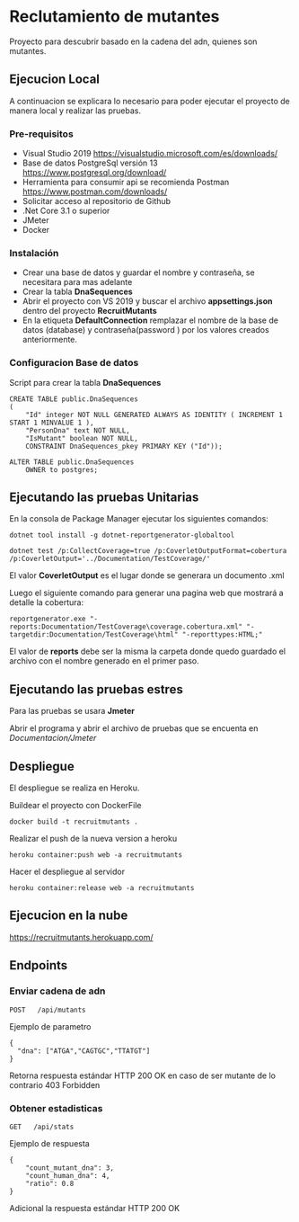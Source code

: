 # Reclutamiento de mutantes

Proyecto para descubrir basado en la cadena del adn, quienes son mutantes.


## Ejecucion Local

A continuacion se explicara lo necesario para poder ejecutar el proyecto de manera local y realizar las pruebas.

### Pre-requisitos

- Visual Studio 2019 https://visualstudio.microsoft.com/es/downloads/ 
- Base de datos PostgreSql versión 13 https://www.postgresql.org/download/ 
- Herramienta para consumir api se recomienda Postman https://www.postman.com/downloads/ 
- Solicitar acceso al repositorio de Github
- .Net Core 3.1 o superior
- JMeter
- Docker

### Instalación 

- Crear una base de datos y guardar el nombre y contraseña, se necesitara para mas adelante
- Crear la tabla **DnaSequences**
- Abrir el proyecto con VS 2019 y buscar el archivo **appsettings.json** dentro del proyecto **RecruitMutants**
- En la etiqueta **DefaultConnection** remplazar el nombre de la base de datos (database) y contraseña(password ) por los valores creados anteriormente.

### Configuracion Base de datos


Script para crear la tabla **DnaSequences**

```
CREATE TABLE public.DnaSequences
(
    "Id" integer NOT NULL GENERATED ALWAYS AS IDENTITY ( INCREMENT 1 START 1 MINVALUE 1 ),
    "PersonDna" text NOT NULL,
    "IsMutant" boolean NOT NULL, 
    CONSTRAINT DnaSequences_pkey PRIMARY KEY ("Id"));

ALTER TABLE public.DnaSequences
    OWNER to postgres;

```

## Ejecutando las pruebas Unitarias

En la consola de Package Manager ejecutar los siguientes comandos:

```
dotnet tool install -g dotnet-reportgenerator-globaltool
```

```
dotnet test /p:CollectCoverage=true /p:CoverletOutputFormat=cobertura /p:CoverletOutput='../Documentation/TestCoverage/'
```

El valor **CoverletOutput** es el lugar donde se generara un documento .xml

Luego el siguiente comando para generar una pagina web que mostrará a detalle la cobertura:

```
reportgenerator.exe "-reports:Documentation/TestCoverage\coverage.cobertura.xml" "-targetdir:Documentation/TestCoverage\html" "-reporttypes:HTML;"
```

El valor de **reports** debe ser la misma la carpeta donde quedo guardado el archivo con el nombre generado en el primer paso.


## Ejecutando las pruebas estres
 
Para las pruebas se usara **Jmeter**

Abrir el programa y abrir el archivo de pruebas que se encuenta en *Documentacion/Jmeter*


## Despliegue

El despliegue se realiza en Heroku.

Buildear el proyecto con DockerFile

```
docker build -t recruitmutants .
```
Realizar el push de la nueva version a heroku
```
heroku container:push web -a recruitmutants
```

Hacer el despliegue al servidor
```
heroku container:release web -a recruitmutants
```

## Ejecucion en la nube

https://recruitmutants.herokuapp.com/

## Endpoints


### Enviar cadena de adn
```
POST   /api/mutants
```
Ejemplo de parametro

```
{
  "dna": ["ATGA","CAGTGC","TTATGT"]
}
```

Retorna respuesta estándar HTTP 200 OK en caso de ser mutante de lo contrario 403 Forbidden


### Obtener estadisticas
```
GET   /api/stats
```

Ejemplo de respuesta 
```
{
    "count_mutant_dna": 3,
    "count_human_dna": 4,
    "ratio": 0.8
}
```
Adicional la respuesta estándar HTTP 200 OK

